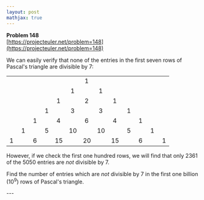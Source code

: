 ```yaml
---
layout: post
mathjax: true
---
```

**Problem 148**  
[https://projecteuler.net/problem=148](https://projecteuler.net/problem=148)

<p>We can easily verify that none of the entries in the first seven rows of Pascal's triangle are divisible by 7:</p>
<table cellpadding="0" cellspacing="0" border="0" align="center"><tr><td> </td>
<td> </td>
<td> </td>
<td> </td>
<td> </td>
<td> </td>
<td> 1</td>
</tr><tr><td> </td>
<td> </td>
<td> </td>
<td> </td>
<td> </td>
<td> 1</td>
<td> </td>
<td> 1</td>
</tr><tr><td> </td>
<td> </td>
<td> </td>
<td> </td>
<td> 1</td>
<td> </td>
<td> 2</td>
<td> </td>
<td> 1</td>
</tr><tr><td> </td>
<td> </td>
<td> </td>
<td> 1</td>
<td> </td>
<td> 3</td>
<td> </td>
<td> 3</td>
<td> </td>
<td> 1</td>
</tr><tr><td> </td>
<td> </td>
<td> 1</td>
<td> </td>
<td> 4</td>
<td> </td>
<td> 6</td>
<td> </td>
<td> 4</td>
<td> </td>
<td> 1</td>
</tr><tr><td> </td>
<td> 1</td>
<td> </td>
<td> 5</td>
<td> </td>
<td>10</td>
<td> </td>
<td>10</td>
<td> </td>
<td> 5</td>
<td> </td>
<td> 1</td>
</tr><tr><td>1</td>
<td> </td>
<td> 6</td>
<td> </td>
<td>15</td>
<td> </td>
<td>20</td>
<td> </td>
<td>15</td>
<td> </td>
<td> 6</td>
<td> </td>
<td> 1</td>
</tr></table><p>However, if we check the first one hundred rows, we will find that only 2361 of the 5050 entries are <i>not</i> divisible by 7.</p>

<p>Find the number of entries which are <i>not</i> divisible by 7 in the first one billion (10<sup>9</sup>) rows of Pascal's triangle.</p>
---
